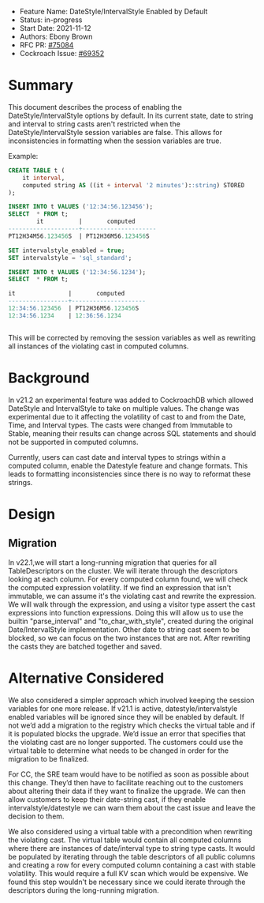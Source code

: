 - Feature Name: DateStyle/IntervalStyle Enabled by Default
- Status: in-progress
- Start Date: 2021-11-12
- Authors: Ebony Brown
- RFC PR: [#75084](https://github.com/cockroachdb/cockroach/pull/75084)
- Cockroach Issue: [#69352](https://github.com/cockroachdb/cockroach/issues/69352)

# Summary

This document describes the process of enabling the DateStyle/IntervalStyle options by default.
In its current state, date to string and interval to string casts aren't restricted when the DateStyle/IntervalStyle session 
variables are false. This allows for inconsistencies in formatting when the session variables are true.

Example:
```sql
CREATE TABLE t (
    it interval,
    computed string AS ((it + interval '2 minutes')::string) STORED
);

INSERT INTO t VALUES ('12:34:56.123456');
SELECT  * FROM t;
        it          |       computed
--------------------+---------------------
PT12H34M56.123456S  | PT12H36M56.123456S

SET intervalstyle_enabled = true;
SET intervalstyle = 'sql_standard';

INSERT INTO t VALUES ('12:34:56.1234');
SELECT  * FROM t;

it               |       computed
-----------------+---------------------
12:34:56.123456  | PT12H36M56.123456S
12:34:56.1234    | 12:36:56.1234



```

This will be 
corrected by removing the session variables as well as rewriting all instances of the violating cast in computed columns.

# Background



In v21.2 an experimental feature was added to CockroachDB which allowed DateStyle and IntervalStyle to take on multiple values.
The change was experimental due to it affecting the volatility of cast to and from the Date, Time, and Interval types.
The casts were changed from Immutable to Stable, meaning their results can change across SQL statements and should not 
be supported in computed columns.

Currently, users can cast date and interval types to strings within a computed column, enable the Datestyle feature and change formats.
This leads to formatting inconsistencies since there is no way to reformat these strings.

# Design

## Migration

In v22.1,we will start a long-running migration that queries for all TableDescriptors on the cluster. We will iterate through the
descriptors looking at each column. For every computed column found, we will check the computed expression volatility. If we find 
an expression that isn't immutable, we can assume it's the violating cast and rewrite the expression. We will walk through 
the expression, and using a visitor type assert the cast expressions into function expressions. Doing this will allow us to 
use the builtin "parse_interval" and "to_char_with_style", created during the original Date/IntervalStyle implementation.
Other date to string cast seem to be blocked, so we can focus on the two instances that are not. After rewriting the casts
they are batched together and saved.


# Alternative Considered

We also considered a simpler approach which involved keeping the session variables for one more release. If v21.1 
is active, datestyle/intervalstyle enabled variables will be ignored since they will be enabled by default. If not we’d
add a migration to the registry which checks the virtual table and if it is populated blocks the upgrade. We’d issue an 
error that specifies that the violating cast are no longer supported. The customers could use the virtual table to determine 
what needs to be changed in order for the migration to be finalized. 

For CC, the SRE team would have to be notified as 
soon as possible about this change. They’d then have to facilitate reaching out to the customers about altering their 
data if they want to finalize the upgrade. We can then allow customers to keep their date-string cast, if they enable
intervalstyle/datestyle we can warn them about the cast issue and leave the decision to them.

We also considered using a virtual table with a precondition when rewriting the violating cast. The virtual table would contain 
all computed columns where there are instances of date/interval type to string type casts. It would be populated by iterating
through the table descriptors of all public columns and creating a row for every computed column containing a cast with
stable volatility. This would require a full KV scan which would be expensive. We found this step wouldn't be necessary
since we could iterate through the descriptors during the long-running migration.


